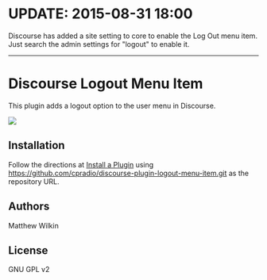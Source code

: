 # UPDATE: 2015-08-31 18:00
Discourse has added a site setting to core to enable the Log Out menu item. Just search the admin settings for "logout" to enable it.

-----------

# Discourse Logout Menu Item

This plugin adds a logout option to the user menu in Discourse.

![](https://raw.githubusercontent.com/cpradio/discourse-plugin-logout-menu-item/master/screenshot.png)

## Installation

Follow the directions at [Install a Plugin](https://meta.discourse.org/t/install-a-plugin/19157) using https://github.com/cpradio/discourse-plugin-logout-menu-item.git as the repository URL.

## Authors

Matthew Wilkin

## License

GNU GPL v2
